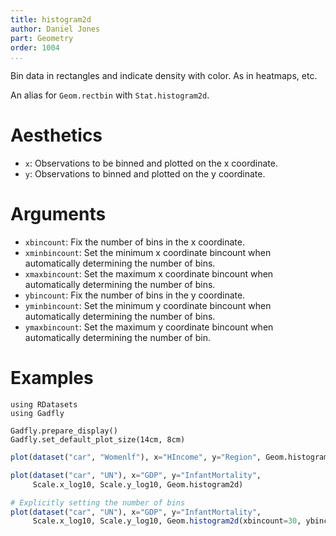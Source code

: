 ```yaml
---
title: histogram2d
author: Daniel Jones
part: Geometry
order: 1004
...
```



Bin data in rectangles and indicate density with color. As in heatmaps, etc.

An alias for `Geom.rectbin` with `Stat.histogram2d`.

# Aesthetics

  * `x`: Observations to be binned and plotted on the x coordinate.
  * `y`: Observations to binned and plotted on the y coordinate.

# Arguments

  * `xbincount`: Fix the number of bins in the x coordinate.
  * `xminbincount`: Set the minimum x coordinate bincount when automatically
    determining the number of bins.
  * `xmaxbincount`: Set the maximum x coordinate bincount when automatically
    determining the number of bins.
  * `ybincount`: Fix the number of bins in the y coordinate.
  * `yminbincount`: Set the minimum y coordinate bincount when automatically
    determining the number of bins.
  * `ymaxbincount`: Set the maximum y coordinate bincount when automatically
    determining the number of bin.

# Examples


```{.julia hide="true" results="none"}
using RDatasets
using Gadfly

Gadfly.prepare_display()
Gadfly.set_default_plot_size(14cm, 8cm)
```


```julia
plot(dataset("car", "Womenlf"), x="HIncome", y="Region", Geom.histogram2d)
```

```julia
plot(dataset("car", "UN"), x="GDP", y="InfantMortality",
     Scale.x_log10, Scale.y_log10, Geom.histogram2d)
```

```julia
# Explicitly setting the number of bins
plot(dataset("car", "UN"), x="GDP", y="InfantMortality",
     Scale.x_log10, Scale.y_log10, Geom.histogram2d(xbincount=30, ybincount=30))
```



